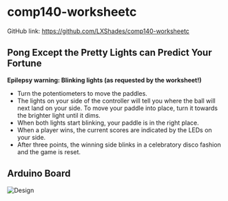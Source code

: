 # comp140-worksheetc
GitHub link: https://github.com/LXShades/comp140-worksheetc

## Pong Except the Pretty Lights can Predict Your Fortune
**Epilepsy warning: Blinking lights (as requested by the worksheet!)**

* Turn the potentiometers to move the paddles.  
* The lights on your side of the controller will tell you where the ball will next land on your side. To move your paddle into place, turn it towards the brighter light until it dims.
* When both lights start blinking, your paddle is in the right place.  
* When a player wins, the current scores are indicated by the LEDs on your side.  
* After three points, the winning side blinks in a celebratory disco fashion and the game is reset.  

## Arduino Board
![Design](http://github.com/LXShades/comp140-worksheetC/blob/master/Photo.jpg)